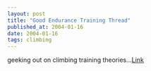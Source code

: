 ```yaml
---
layout: post
title: "Good Endurance Training Thread"
published_at: 2004-01-16
date: 2004-01-16
tags: climbing
---
```


geeking out on climbing training theories...[Link](http://www.rockclimbing.com/forums/viewtopic.php?topic=48499&forum=36)  